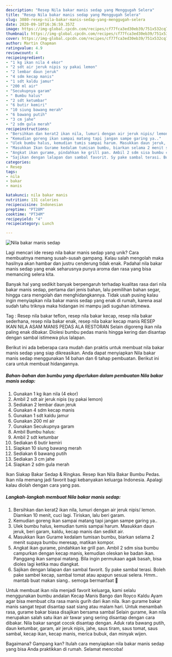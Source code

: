```yaml
---
description: "Resep Nila bakar manis sedap yang Menggugah Selera"
title: "Resep Nila bakar manis sedap yang Menggugah Selera"
slug: 3080-resep-nila-bakar-manis-sedap-yang-menggugah-selera
date: 2020-09-18T16:36:59.357Z
image: https://img-global.cpcdn.com/recipes/cf77fca3ed30eb39/751x532cq70/nila-bakar-manis-sedap-foto-resep-utama.jpg
thumbnail: https://img-global.cpcdn.com/recipes/cf77fca3ed30eb39/751x532cq70/nila-bakar-manis-sedap-foto-resep-utama.jpg
cover: https://img-global.cpcdn.com/recipes/cf77fca3ed30eb39/751x532cq70/nila-bakar-manis-sedap-foto-resep-utama.jpg
author: Martin Chapman
ratingvalue: 4.9
reviewcount: 4
recipeingredient:
- "1 kg ikan nila 4 ekor"
- "2 sdt air jeruk nipis sy pakai lemon"
- "2 lembar daun jeruk"
- "4 sdm kecap manis"
- "1 sdt kaldu jamur"
- "200 ml air"
- "Secukupnya garam"
- " Bumbu halus"
- "2 sdt ketumbar"
- "6 butir kemiri"
- "10 siung bawang merah"
- "6 bawang putih"
- "3 cm jahe"
- "2 sdm gula merah"
recipeinstructions:
- "Bersihkan dan kerat2 ikan nila, lumuri dengan air jeruk nipis/ lemon. Diamkan 10 menit, cuci lagi. Tiriskan, lalu beri garam."
- "Kemudian goreng ikan sampai matang tapi jangan sampe garing ya.."
- "Ulek bumbu halus, kemudian tumis sampai harum. Masukkan daun jeruk, beri garam, kaldu, kecap manis dan sedikit air."
- "Masukkan Ikan Gurame kedalam tumisan bumbu, biarkan selama 2 menit supaya bumbu meresap, matikan kompor."
- "Angkat ikan gurame, pindahkan ke grill pan. Ambil 2 sdm sisa bumbu campurkan dengan kecap manis, kemudian oleskan ke badan ikan. Panggang ikan sampai matang. Bila ingin permukaan agak basah, bisa dioles lagi ketika mau diangkat."
- "Sajikan dengan lalapan dan sambal favorit. Sy pake sambal terasi. Boleh pake sambel kecap, sambal tomat atau apapun sesuai selera. Hmm.. mantab buat makan siang.. semoga bermanfaat 🤗"
categories:
- Resep
tags:
- nila
- bakar
- manis

katakunci: nila bakar manis 
nutrition: 131 calories
recipecuisine: Indonesian
preptime: "PT28M"
cooktime: "PT34M"
recipeyield: "4"
recipecategory: Lunch

---
```



![Nila bakar manis sedap](https://img-global.cpcdn.com/recipes/cf77fca3ed30eb39/751x532cq70/nila-bakar-manis-sedap-foto-resep-utama.jpg)

Lagi mencari ide resep nila bakar manis sedap yang unik? Cara membuatnya memang susah-susah gampang. Kalau salah mengolah maka hasilnya akan hambar dan justru cenderung tidak enak. Padahal nila bakar manis sedap yang enak seharusnya punya aroma dan rasa yang bisa memancing selera kita.

Banyak hal yang sedikit banyak berpengaruh terhadap kualitas rasa dari nila bakar manis sedap, pertama dari jenis bahan, lalu pemilihan bahan segar, hingga cara mengolah dan menghidangkannya. Tidak usah pusing kalau ingin menyiapkan nila bakar manis sedap yang enak di rumah, karena asal sudah tahu triknya maka hidangan ini mampu jadi suguhan istimewa.

Tag : Resep nila bakar teflon, resep nila bakar kecap, resep nila bakar sederhana, resep nila bakar enak, resep nila bakar kecap manis RESEP IKAN NILA ASAM MANIS PEDAS ALA RESTORAN Selain digoreng ikan nila paling enak dibakar. Diolesi bumbu pedas manis hingga kering dan disantap dengan sambal istimewa plus lalapan.


Berikut ini ada beberapa cara mudah dan praktis untuk membuat nila bakar manis sedap yang siap dikreasikan. Anda dapat menyiapkan Nila bakar manis sedap menggunakan 14 bahan dan 6 tahap pembuatan. Berikut ini cara untuk membuat hidangannya.

<!--inarticleads1-->

##### Bahan-bahan dan bumbu yang diperlukan dalam pembuatan Nila bakar manis sedap:

1. Gunakan 1 kg ikan nila (4 ekor)
1. Ambil 2 sdt air jeruk nipis (sy pakai lemon)
1. Sediakan 2 lembar daun jeruk
1. Gunakan 4 sdm kecap manis
1. Gunakan 1 sdt kaldu jamur
1. Gunakan 200 ml air
1. Gunakan Secukupnya garam
1. Ambil  Bumbu halus:
1. Ambil 2 sdt ketumbar
1. Sediakan 6 butir kemiri
1. Siapkan 10 siung bawang merah
1. Sediakan 6 bawang putih
1. Sediakan 3 cm jahe
1. Siapkan 2 sdm gula merah


Ikan Siakap Bakar Sedap &amp; Ringkas. Resep Ikan Nila Bakar Bumbu Pedas. Ikan nila memang jadi favorit bagi kebanyakan keluarga Indonesia. Apalagi kalau diolah dengan cara yang pas. 

<!--inarticleads2-->

##### Langkah-langkah membuat Nila bakar manis sedap:

1. Bersihkan dan kerat2 ikan nila, lumuri dengan air jeruk nipis/ lemon. Diamkan 10 menit, cuci lagi. Tiriskan, lalu beri garam.
1. Kemudian goreng ikan sampai matang tapi jangan sampe garing ya..
1. Ulek bumbu halus, kemudian tumis sampai harum. Masukkan daun jeruk, beri garam, kaldu, kecap manis dan sedikit air.
1. Masukkan Ikan Gurame kedalam tumisan bumbu, biarkan selama 2 menit supaya bumbu meresap, matikan kompor.
1. Angkat ikan gurame, pindahkan ke grill pan. Ambil 2 sdm sisa bumbu campurkan dengan kecap manis, kemudian oleskan ke badan ikan. Panggang ikan sampai matang. Bila ingin permukaan agak basah, bisa dioles lagi ketika mau diangkat.
1. Sajikan dengan lalapan dan sambal favorit. Sy pake sambal terasi. Boleh pake sambel kecap, sambal tomat atau apapun sesuai selera. Hmm.. mantab buat makan siang.. semoga bermanfaat 🤗


Untuk membuat ikan nila menjadi favorit keluarga, kami selalu menggunakan bumbu andalan Kecap Manis Bango dan Royco Kaldu Ayam agar bisa membuat cita rasa manis gurih dari ikan nila. Ikan gurame bakar manis sangat tepat disantap saat siang atau malam hari. Untuk menambah rasa, gurame bakar biasa disajikan bersama sambal Selain gurame, ikan nila merupakan salah satu ikan air tawar yang sering disantap dengan cara dibakar. Nila bakar sangat cocok disantap dengan. Aduk rata bawang putih, daun ketumbar, garam, air jeruk nipis, jahe, saus tiram, saus tomat, saus sambal, kecap ikan, kecap manis, merica bubuk, dan minyak wijen. 

Bagaimana? Gampang kan? Itulah cara menyiapkan nila bakar manis sedap yang bisa Anda praktikkan di rumah. Selamat mencoba!

